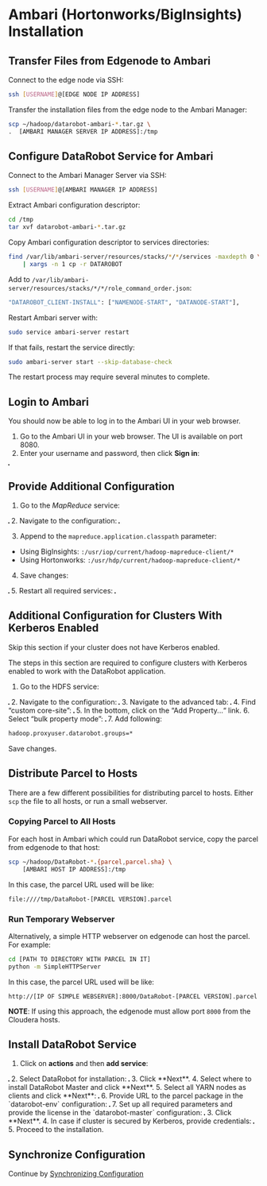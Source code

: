 # Ambari (Hortonworks/BigInsights) Installation

## Transfer Files from Edgenode to Ambari

Connect to the edge node via SSH:

```bash
ssh [USERNAME]@[EDGE NODE IP ADDRESS]
```

Transfer the installation files from the edge node to the Ambari Manager:

```bash
scp ~/hadoop/datarobot-ambari-*.tar.gz \
.  [AMBARI MANAGER SERVER IP ADDRESS]:/tmp
```

## Configure DataRobot Service for Ambari

Connect to the Ambari Manager Server via SSH:

```bash
ssh [USERNAME]@[AMBARI MANAGER IP ADDRESS]
```

Extract Ambari configuration descriptor:

```bash
cd /tmp
tar xvf datarobot-ambari-*.tar.gz
```

Copy Ambari configuration descriptor to services directories:

```bash
find /var/lib/ambari-server/resources/stacks/*/*/services -maxdepth 0 \
    | xargs -n 1 cp -r DATAROBOT
```

Add to `/var/lib/ambari-server/resources/stacks/*/*/role_command_order.json`:

```bash
"DATAROBOT_CLIENT-INSTALL": ["NAMENODE-START", "DATANODE-START"],
```

Restart Ambari server with:

```bash
sudo service ambari-server restart
```

If that fails, restart the service directly:

```bash
sudo ambari-server start --skip-database-check
```

The restart process may require several minutes to complete.

## Login to Ambari

You should now be able to log in to the Ambari UI in your web browser.

1. Go to the Ambari UI in your web browser. The UI is available on port 8080.
2. Enter your username and password, then click **Sign in**:
<img src="images/ambari-sign-in.png" alt="" style="border: 1px solid black;"/>

## Provide Additional Configuration

1. Go to the _MapReduce_ service:
<img src="images/ambari-mapreduce-service.png" alt="" style="border: 1px solid black;"/>
2. Navigate to the configuration:
<img src="images/ambari-navigation-config.png" alt="" style="border: 1px solid black;"/>

3. Append to the `mapreduce.application.classpath` parameter:
  * Using BigInsights: `:/usr/iop/current/hadoop-mapreduce-client/*`
  * Using Hortonworks: `:/usr/hdp/current/hadoop-mapreduce-client/*`

4. Save changes:
<img src="images/ambari-save-changes.png" alt="" style="border: 1px solid black;"/>
5. Restart all required services:
<img src="images/ambari-restart-services.png" alt="" style="border: 1px solid black;"/>

## Additional Configuration for Clusters With Kerberos Enabled

Skip this section if your cluster does not have Kerberos enabled.

The steps in this section are required to configure clusters with Kerberos enabled to work with the DataRobot application.

1. Go to the HDFS service:
<img src="images/ambari-hdfs-service.png" alt="" style="border: 1px solid black;"/>
2. Navigate to the configuration:
<img src="images/ambari-hdfs-config.png" alt="" style="border: 1px solid black;"/>
3. Navigate to the advanced tab:
<img src="images/ambari-hdfs-advanced.png" alt="" style="border: 1px solid black;"/>
4. Find “custom core-site”:
<img src="images/ambari-hdfs-custom.png" alt="" style="border: 1px solid black;"/>
5. In the bottom, click on the “Add Property...“ link.
6. Select “bulk property mode”:
<img src="images/ambari-hdfs-bulk-props.png" alt="" style="border: 1px solid black;"/>
7. Add following:

```bash
hadoop.proxyuser.datarobot.groups=*
```

Save changes.

## Distribute Parcel to Hosts

There are a few different possibilities for distributing parcel to hosts.
Either `scp` the file to all hosts, or run a small webserver.

### Copying Parcel to All Hosts

For each host in Ambari which could run DataRobot service, copy the parcel
from edgenode to that host:

```bash
scp ~/hadoop/DataRobot-*.{parcel,parcel.sha} \
    [AMBARI HOST IP ADDRESS]:/tmp
```

In this case, the parcel URL used will be like:

```
file:////tmp/DataRobot-[PARCEL VERSION].parcel
```

### Run Temporary Webserver

Alternatively, a simple HTTP webserver on edgenode can host the parcel.
For example:

```bash
cd [PATH TO DIRECTORY WITH PARCEL IN IT]
python -m SimpleHTTPServer
```

In this case, the parcel URL used will be like:

```
http://[IP OF SIMPLE WEBSERVER]:8000/DataRobot-[PARCEL VERSION].parcel
```

**NOTE**: If using this approach, the edgenode must allow port `8000`
from the Cloudera hosts.

## Install DataRobot Service

1. Click on **actions** and then **add service**:
<img src="images/ambari-add-service.png" alt="" style="border: 1px solid black;"/>
2. Select DataRobot for installation:
<img src="images/ambari-select-datarobot.png" alt="" style="border: 1px solid black;"/>
3. Click **Next**.
4. Select where to install DataRobot Master and click **Next**.
5. Select all YARN nodes as clients and click **Next**:
<img src="images/ambari-select-yarn.png" alt="" style="border: 1px solid black;"/>
6. Provide URL to the parcel package in the `datarobot-env` configuration:
<img src="images/ambari-parcel-url.png" alt="" style="border: 1px solid black;"/>
7. Set up all required parameters and provide the license in the `datarobot-master`
configuration:
<img src="images/ambari-required-params.png" alt="" style="border: 1px solid black;"/>
3. Click **Next**.
4. In case if cluster is secured by Kerberos, provide credentials:
<img src="images/ambari-kerberos.png" alt="" style="border: 1px solid black;"/>
5. Proceed to the installation.

## Synchronize Configuration

Continue by [Synchronizing Configuration](./hadoop-install.md#synchronize-configuration)
